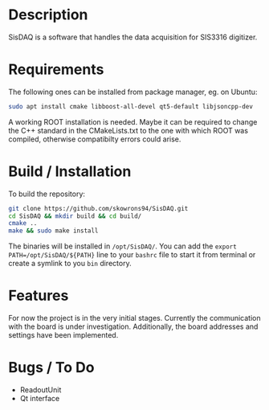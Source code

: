 # Description

SisDAQ is a software that handles the data acquisition for SIS3316 digitizer.

# Requirements

The following ones can be installed from package manager, eg. on Ubuntu:

```bash
sudo apt install cmake libboost-all-devel qt5-default libjsoncpp-dev
```


A working ROOT installation is needed. Maybe it can be required to change the 
C++ standard in the CMakeLists.txt to the one with which ROOT was compiled, 
otherwise compatibilty errors could arise.

# Build / Installation

To build the repository:

```bash
git clone https://github.com/skowrons94/SisDAQ.git
cd SisDAQ && mkdir build && cd build/
cmake ..
make && sudo make install
```

The binaries will be installed in ```/opt/SisDAQ/```. You can add the ```export PATH=/opt/SisDAQ/${PATH}``` line to your ```bashrc``` file to start it from 
terminal or create a symlink to you ```bin``` directory.


# Features

For now the project is in the very initial stages. Currently the communication 
with the board is under investigation. Additionally, the board addresses and 
settings have been implemented.

# Bugs / To Do

- ReadoutUnit
- Qt interface
